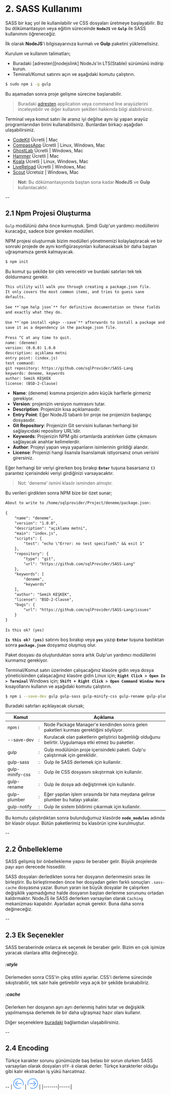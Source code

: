# 2. SASS Kullanımı

SASS bir kaç yol ile kullanılabilir ve CSS dosyaları üretmeye başlayabilir.
Biz bu dökümantasyon veya eğitim süreceinde **`NodeJS`** ve **`Gulp`** ile SASS kullanımını öğreneceğiz.

İlk olarak **NodeJS**'i bilgisayarınıza kurmalı ve **Gulp** paketini yüklemelisinz.

Kurulum ve kullanım talimatları;

 * Buradaki [adresten][nodejslink] NodeJs'in LTS(Stable) sürümünü indirip kurun.
 * Teminali/Komut satırını açın ve aşağıdaki komutu çalıştırın.
```bash
$ sudo npm i -g gulp
```

Bu aşamadan sonra proje gelişme sürecine başlanabilir.


> Buradaki [adresten](http://sass-lang.com/install) application veya command line arayüzlerini inceleyebilir ve diğer kullanım şekilleri hakkında bilgi alabilirsiniz.

Terminal veya komut satırı ile aranız iyi değilse aynı işi yapan arayüz programlarından birini kullanabilisiniz. Bunlardan birkaçı aşağıdan ulaşabilirsiniz.

 * [CodeKit][CodeKitLink] Ücretli | Mac
 * [CompassApp][CompassAppLink] Ücretli | Linux, Windows, Mac
 * [GhostLab][GhostlabLink] Ücretli | Windows, Mac
 * [Hammer][HammerLink] Ücretli | Mac
 * [Koala][KoalaLink] Ücretli | Linux, Windows, Mac
 * [LiveReload][LiveReloadLink] Ücretli | Windows, Mac
 * [Scout][ScoutLink] Ücretsiz | Windows, Mac

> **Not:** Bu dökümantasyonda baştan sona kadar **NodeJS** ve **Gulp** kullanılacaktır.


[CodeKitLink]: http://incident57.com/codekit/
[CompassAppLink]: http://compass.kkbox.comhttp://incident57.com/codekit/
[GhostlabLink]: http://www.vanamco.com/ghostlab/
[HammerLink]: http://hammerformac.com
[KoalaLink]: http://hammerformac.com
[LiveReloadLink]: http://livereload.com
[ScoutLink]: http://mhs.github.io/scout-app/

--

## 2.1 Npm Projesi Oluşturma

`Gulp` modülünü daha önce kurmuştuk. Şimdi Gulp'un yardımcı modüllerini kuracağız, sadece bize gereken modülleri. 

NPM projesi oluşturmak bizim modülleri yönetmemizi kolaylaştıracak ve bir sonraki projede de aynı konfigürasyonları kullanacaksak bir daha baştan uğraşmamıza gerek kalmayacak.

```bash
$ npm init
```
Bu komut şu şekilde bir çıktı verecektir ve burdaki satırları tek tek doldurmanız gerekir.

	This utility will walk you through creating a package.json file.
	It only covers the most common items, and tries to guess sane defaults.

	See **`npm help json`** for definitive documentation on these fields
	and exactly what they do.

	Use **`npm install <pkg> --save`** afterwards to install a package and
	save it as a dependency in the package.json file.

	Press ^C at any time to quit.
	name: (deneme) 
	version: (0.0.0) 1.0.0
	description: açıklama metni
	entry point: (index.js) 
	test command: 
	git repository: https://github.com/sqlProvider/SASS-Lang
	keywords: deneme, keywords
	author: Semih KEŞKEK
	license: (BSD-2-Clause)
	
 * **Name**: (deneme) kısmına projenizin adını küçük harflerle girmeniz gerekiyor. 
 * **Version**: projenizin versiyon numrasını tutar.
 * **Description**: Projenizin kısa açıklamasıdır.
 * **Entry Point**: Eğer NodeJS tabanlı bir proje ise projenizin başlangıç dosyasıdır.
 * **Git Repository**: Projenizin Git servisini kullanan herhangi bir sağlayıcıdaki repository URL'idir.
 * **Keywords**: Projenizin NPM gibi ortamlarda aratılırken üstte çıkmasını sağlayacak anahtar kelimelerdir.
 * **Author**: Projeyi yapan veya yapanların isimlerinin girildiği alandır.
 * **License**: Projenizi hangi lisansla lisanslamak istiyorsanız onun verisini girersiniz.

Eğer herhangi bir veriyi girerken boş bırakıp **`Enter`** tuşuna basarsanız **`()`** parantez içerisindeki veriyi girdiğinizi varsayacaktır.
> Not: 'deneme' ismini klasör isminden almıştır.  
	
Bu verileri girdikten sonra NPM bize bir özet sunar;

	About to write to /home/sqlprovider/Project/deneme/package.json:

	{
		"name": "deneme",
		"version": "1.0.0",
		"description": "açıklama metni",
		"main": "index.js",
		"scripts": {
			"test": "echo \"Error: no test specified\" && exit 1"
		},
		"repository": {
			"type": "git",
			"url": "https://github.com/sqlProvider/SASS-Lang"
		},
		"keywords": [
			"deneme",
			"keywords"
		],
		"author": "Semih KEŞKEK",
		"license": "BSD-2-Clause",
		"bugs": {
			"url": "https://github.com/sqlProvider/SASS-Lang/issues"
		}
	}

	Is this ok? (yes) 

**`Is this ok? (yes)`** satırını boş bırakıp veya **`yes`** yazıp **`Enter`** tuşuna bastıktan sonra **`package.json`** dosyamız oluşmuş olur.

Paket dosyası da oluşturduktan sonra artık Gulp'un yardımcı modüllerini kurmamız gerekiyor.

Terminal/Komut satırı üzerinden çalışacağınız klasöre gidin veya dosya yöneticisinden çalaşacağınız klasöre gidin 
Linux için; **`Right Click > Open In > Terminal`** 
Windows için; **`Shift + Right Click > Open Command Window Here`** kısayollarını kullanın ve aşağıdaki komutu çalıştırın.

```bash
$ npm i --save-dev gulp gulp-sass gulp-minify-css gulp-rename gulp-plumber gulp-notify
```
Buradaki satırları açıklayacak olursak;

| Komut           |   | Açıklama                                                                                                 |
|-----------------|---|----------------------------------------------------------------------------------------------------------|
| npm i           | : | Node Package Manager'e kendinden sonra gelen paketleri kurması gerektiğini söylüyor.                     |
| --save-dev      | : | Kurulacak olan paketlerin geliştirici bağımlılığı olduğunu belirtir. Uygulamaya etki etmez bu paketler.  |
| gulp            | : | Gulp modülünün proje içerisindeki paketi. Gulp'u çalıştırmak için gereklidir.                            |
| gulp-sass       | : | Gulp ile SASS derlemek için kullanılır.                                                                  |
| gulp-minify-css | : | Gulp ile CSS dosyasını sıkıştırmak için kullanılır.                                                      |
| gulp-rename     | : | Gulp ile dosya adı değiştirmek için kullanılır.                                                          |
| gulp-plumber    | : | Eğer yapılan işlem sırasında bir hata meydana gelirse plumber bu hatayı yakalar.                         |
| gulp-notify     | : | Gulp ile sistem bildirimi çıkarmak için kullanılır.                                                      |

Bu komutu çalıştırdıktan sonra bulunduğumuz klasörde **`node_modules`** adında bir klasör oluşur. Bütün paketlerimiz bu klasörün içine kurulmuştur.

-- 
 
## 2.2 Önbellekleme
	
SASS gelişmiş bir önbellekleme yapısı ile beraber gelir. Büyük projelerde payı aşırı derecede hissedilir.

SASS dosyaları derledikten sonra her dosyanın derlenmesini sırası ile birleştirir. 
Bu birleştirmeden önce her dosyadan gelen farklı sonuçları `.sass-cache` dosyasına yazar. 
Bunun yararı ise büyük dosyalar ile çalışırken değişiklik yapmadığımız halde dosyanın baştan derlenme sorununu ortadan kaldırmaktır.
NodeJS ile SASS derlerken varsayılan olarak `Caching` mekanizması kapalıdır. Ayarladan açmak gerekir. Buna daha sonra değineceğiz. 

--

## 2.3 Ek Seçenekler

SASS beraberinde onlarca ek seçenek ile beraber gelir. Bizim en çok işimize yaracak olanlara altta değineceğiz. 

##### :style

Derlemeden sonra CSS'in çıkış stilini ayarlar. CSS'i derleme sürecinde sıkıştırabilir, tek satır hale getirebilir veya açık bir şekilde bırakabiliriz.

##### :cache 

Derlerken her dosyanın ayrı ayrı derlenmiş halini tutar ve değişiklik yapılmamışsa derlemek ile bir daha uğraşmaz hazır olanı kullanır.

Diğer seçeneklere [buradaki][OptionsLink] bağlantıdan ulaşabilirsiniz.

--

## 2.4 Encoding

Türkçe karakter sorunu günümüzde baş belası bir sorun olurken SASS varsayılan olarak dosyaları `UTF-8` olarak derler. Türkçe karakterler olduğu gibi kalır ekstradan iş yükü harcatmaz.


--
| [![Back][back]](Syntax.md) | [![Next][next]](CSS.md) |
|-------|-----:|

[back]: https://raw.githubusercontent.com/sqlProvider/SASS-Lang/master/Resources/back.png
[next]: https://raw.githubusercontent.com/sqlProvider/SASS-Lang/master/Resources/next.png

[OptionsLink]:http://sass-lang.com/documentation/file.SASS_REFERENCE.html#options